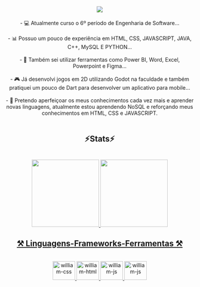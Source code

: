 <h1 align="center">
<img src="https://readme-typing-svg.herokuapp.com/?font=Righteous&size=35&center=true&vCenter=true&width=500&height=70&duration=4000&lines=olá!+👋;+me+chamo+William!;" />
</h1>



<div  align="center" >
- 💻 Atualmente curso o 6º período de Engenharia de Software... <br>
</div>

<br>

<div  align="center" >
- 📊 Possuo um pouco de experiência em HTML, CSS, JAVASCRIPT, JAVA, C++, MySQL E PYTHON... <br>
</div>

<br>

<div  align="center" >
- 🔧 Também sei utilizar ferramentas como Power BI, Word, Excel, Powerpoint e Figma... <br>
</div>

<br>

<div  align="center" >
- 🎮 Já desenvolvi jogos em 2D utilizando Godot na faculdade e também pratiquei um pouco de Dart para desenvolver um aplicativo para mobile... <br>
</div>

<br>

<div  align="center" >
- 📌 Pretendo aperfeiçoar os meus conhecimentos cada vez mais e aprender novas linguagens, atualmente estou aprendendo NoSQL e reforçando meus conhecimentos em HTML, CSS e JAVASCRIPT. <br>
</div>

 <br> 


<h2 align="center" >⚡Stats⚡</h2>
<br>
<div align="center">
  <a href="https://github.com//williampinh">
  <img height="180em" src="https://github-readme-stats.vercel.app/api?username=williampinh&show_icons=true&theme=dark&include_all_commits=true&count_private=true"/>
  <img height="180em" src="https://github-readme-stats.vercel.app/api/top-langs/?username=williampinh&layout=compact&langs_count=16&theme=dark"/>
</div>



<h2 align="center" >⚒️ Linguagens-Frameworks-Ferramentas ⚒️</h2>
<br>
<div align="center" >
  <img aling="center" alt="william-css" height="50" width="60" src="https://cdn.jsdelivr.net/gh/devicons/devicon@latest/icons/css3/css3-original.svg"/>
  <img aling="center" alt="william-html" height="50" width="60" src="https://cdn.jsdelivr.net/gh/devicons/devicon@latest/icons/html5/html5-original.svg"/>
  <img aling="center" alt="william-js" height="50" width="60" src="https://cdn.jsdelivr.net/gh/devicons/devicon@latest/icons/javascript/javascript-original.svg"/>
  <img aling="center" alt="william-js" height="50" width="60" src="[https://cdn.jsdelivr.net/gh/devicons/devicon@latest/icons/javascript/javascript-original.svg"/>
</div>
